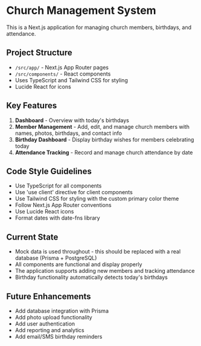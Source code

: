 <!-- Use this file to provide workspace-specific custom instructions to Copilot. For more details, visit https://code.visualstudio.com/docs/copilot/copilot-customization#_use-a-githubcopilotinstructionsmd-file -->

# Church Management System

This is a Next.js application for managing church members, birthdays, and attendance.

## Project Structure
- `/src/app/` - Next.js App Router pages
- `/src/components/` - React components
- Uses TypeScript and Tailwind CSS for styling
- Lucide React for icons

## Key Features
1. **Dashboard** - Overview with today's birthdays
2. **Member Management** - Add, edit, and manage church members with names, photos, birthdays, and contact info
3. **Birthday Dashboard** - Display birthday wishes for members celebrating today
4. **Attendance Tracking** - Record and manage church attendance by date

## Code Style Guidelines
- Use TypeScript for all components
- Use 'use client' directive for client components
- Use Tailwind CSS for styling with the custom primary color theme
- Follow Next.js App Router conventions
- Use Lucide React icons
- Format dates with date-fns library

## Current State
- Mock data is used throughout - this should be replaced with a real database (Prisma + PostgreSQL)
- All components are functional and display properly
- The application supports adding new members and tracking attendance
- Birthday functionality automatically detects today's birthdays

## Future Enhancements
- Add database integration with Prisma
- Add photo upload functionality
- Add user authentication
- Add reporting and analytics
- Add email/SMS birthday reminders
